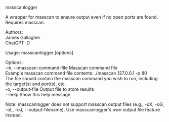 masscanlogger

A wrapper for masscan to ensure output even if no open ports are found. Requires masscan.

Authors:  
James Gallagher  
ChatGPT :D

Usage: masscanlogger [options]

Options:  
-m, --masscan-command-file <file>    Masscan command file  
                                     Example masscan command file contents: ./masscan 127.0.0.1 -p 80  
                                     The file should contain the masscan command you wish to run, including the target(s) and port(s), etc.  
-o, --output-file <file>             Output file to store results  
--help                               Show this help message
    
Note: masscanlogger does not support masscan output files (e.g., -oX, -oG, -oL, -oJ, --output-filename). Use masscanlogger's own output file feature instead.
